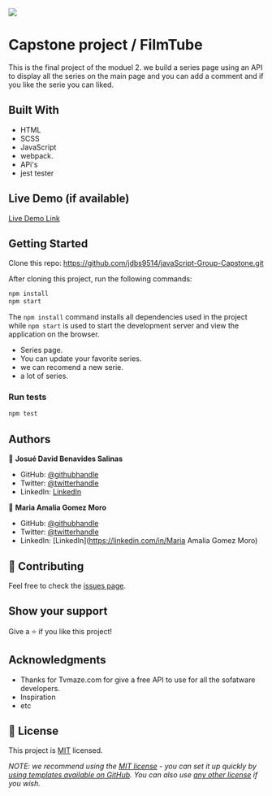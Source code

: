 ![](https://img.shields.io/badge/Microverse-blueviolet)

# Capstone project / FilmTube

This is the final project of the moduel 2. we build a series page using an API to display all the series on the main page and you can add a comment and if you like the serie you can liked.



## Built With

- HTML
- SCSS
- JavaScript
- webpack.
- APi's
- jest tester

## Live Demo (if available)

[Live Demo Link]( https://jdbs9514.github.io/javaScript-Group-Capstone/)


## Getting Started

Clone this repo: https://github.com/jdbs9514/javaScript-Group-Capstone.git

After cloning this project, run the following commands:

```markdown
npm install
npm start
```

The `npm install` command installs all dependencies used in the project while `npm start` is used to start the development server and view the application on the browser.

- Series page.
- You can update your favorite series.
- we can recomend a new serie.
- a lot of series. 

### Run tests

```markdown
npm test
```
## Authors

👤 **Josué David Benavides Salinas**

- GitHub: [@githubhandle](https://github.com/jdbs9514)
- Twitter: [@twitterhandle](https://twitter.com/JODA1015)
- LinkedIn: [LinkedIn](https://linkedin.com/in/josue-benavides-617749b2)

👤 **Maria Amalia Gomez Moro**

- GitHub: [@githubhandle](https://github.com/AmaliaGM)
- Twitter: [@twitterhandle](https://twitter.com/MariaAmaliaGomezMoro)
- LinkedIn: [LinkedIn](https://linkedin.com/in/Maria Amalia Gomez Moro)

## 🤝 Contributing

Feel free to check the [issues page](../../issues/).

## Show your support

Give a ⭐️ if you like this project!

## Acknowledgments

- Thanks for Tvmaze.com for give a free API to use for all the sofatware developers.
- Inspiration 
- etc

## 📝 License

This project is [MIT](./LICENSE) licensed.

_NOTE: we recommend using the [MIT license](https://choosealicense.com/licenses/mit/) - you can set it up quickly by [using templates available on GitHub](https://docs.github.com/en/communities/setting-up-your-project-for-healthy-contributions/adding-a-license-to-a-repository). You can also use [any other license](https://choosealicense.com/licenses/) if you wish._
